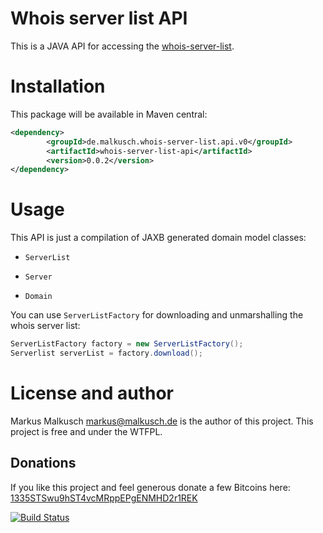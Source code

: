# Whois server list API

This is a JAVA API for accessing the
[whois-server-list](https://github.com/whois-server-list/whois-server-list).


# Installation

This package will be available in Maven central:

```xml
<dependency>
        <groupId>de.malkusch.whois-server-list.api.v0</groupId>
        <artifactId>whois-server-list-api</artifactId>
        <version>0.0.2</version>
</dependency>
```


# Usage

This API is just a compilation of JAXB generated domain model classes:

 * `ServerList`

 * `Server`

 * `Domain`

You can use `ServerListFactory` for downloading and
unmarshalling the whois server list:

```java
ServerListFactory factory = new ServerListFactory();
Serverlist serverList = factory.download();
```


# License and author

Markus Malkusch <markus@malkusch.de> is the author of this project.
This project is free and under the WTFPL.

## Donations

If you like this project and feel generous donate a few Bitcoins here:
[1335STSwu9hST4vcMRppEPgENMHD2r1REK](bitcoin:1335STSwu9hST4vcMRppEPgENMHD2r1REK)

[![Build Status](https://travis-ci.org/whois-server-list/whois-server-list-api.svg)](https://travis-ci.org/whois-server-list/whois-server-list-api)
